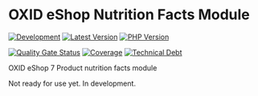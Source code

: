 # OXID eShop Nutrition Facts Module

[![Development](https://github.com/Fresh-Advance/NutritionFacts/actions/workflows/trigger.yaml/badge.svg?branch=b-7.0.x)](https://github.com/Fresh-Advance/NutritionFacts/actions/workflows/trigger.yaml)
[![Latest Version](https://img.shields.io/packagist/v/Fresh-Advance/NutritionFacts?logo=composer&label=latest&include_prereleases&color=orange)](https://packagist.org/packages/Fresh-Advance/NutritionFacts)
[![PHP Version](https://img.shields.io/packagist/php-v/Fresh-Advance/NutritionFacts)](https://github.com/Fresh-Advance/NutritionFacts)

[![Quality Gate Status](https://sonarcloud.io/api/project_badges/measure?project=Fresh-Advance_NutritionFacts&metric=alert_status)](https://sonarcloud.io/dashboard?id=Fresh-Advance_NutritionFacts)
[![Coverage](https://sonarcloud.io/api/project_badges/measure?project=Fresh-Advance_NutritionFacts&metric=coverage)](https://sonarcloud.io/dashboard?id=Fresh-Advance_NutritionFacts)
[![Technical Debt](https://sonarcloud.io/api/project_badges/measure?project=Fresh-Advance_NutritionFacts&metric=sqale_index)](https://sonarcloud.io/dashboard?id=Fresh-Advance_NutritionFacts)

OXID eShop 7 Product nutrition facts module

Not ready for use yet. In development.
